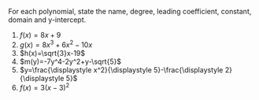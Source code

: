 For each polynomial, state the name, degree, leading coefficient, constant, domain and y-intercept.


1. $f(x)=8x+9$
2. $g(x)=8x^3+6x^2-10x$
4. $h(x)=\sqrt{3}x-19$
5. $m(y)=-7y^4-2y^2+y-\sqrt{5}$
6. $y=\frac{\displaystyle x^2}{\displaystyle 5}-\frac{\displaystyle 2}{\displaystyle 5}$
7. $f(x) = 3(x-3)^2$

